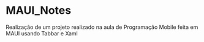 # MAUI_Notes
Realização de um projeto realizado na aula de Programação Mobile feita em MAUI usando Tabbar e Xaml
